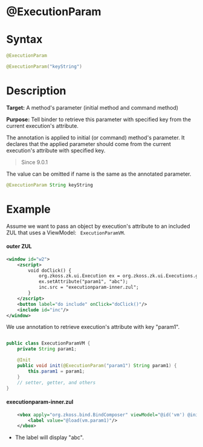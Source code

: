 # @ExecutionParam

Syntax
======

``` java
@ExecutionParam

@ExecutionParam("keyString")
```

Description
===========

**Target:** A method's parameter (initial method and command method)

**Purpose:** Tell binder to retrieve this parameter with specified key from the current execution's attribute.

The annotation is applied to initial (or command) method's parameter. It declares that the applied parameter should come from the current execution's attribute with specified key.

> Since 9.0.1

The value can be omitted if name is the same as the annotated parameter.
```java
@ExecutionParam String keyString
```

Example
=======

Assume we want to pass an object by execution's attribute to an included ZUL that uses a ViewModel: ` ExecutionParamVM`.

#### outer ZUL
``` xml
<window id="w2">
    <zscript>
        void doClick() {
            org.zkoss.zk.ui.Execution ex = org.zkoss.zk.ui.Executions.getCurrent();
            ex.setAttribute("param1", "abc");
            inc.src = "executionparam-inner.zul";
        }
    </zscript>
    <button label="do include" onClick="doClick()"/>
    <include id="inc"/>
</window>
```

We use annotation to retrieve execution's attribute with key "param1".

``` java

public class ExecutionParamVM {
    private String param1;

    @Init
    public void init(@ExecutionParam("param1") String param1) {
        this.param1 = param1;
    }
    // setter, getter, and others
}
```
#### executionparam-inner.zul
``` xml
    <vbox apply="org.zkoss.bind.BindComposer" viewModel="@id('vm') @init('foo.ExecutionParamVM')">
        <label value="@load(vm.param1)"/>
    </vbox>
```

-   The label will display "abc".

